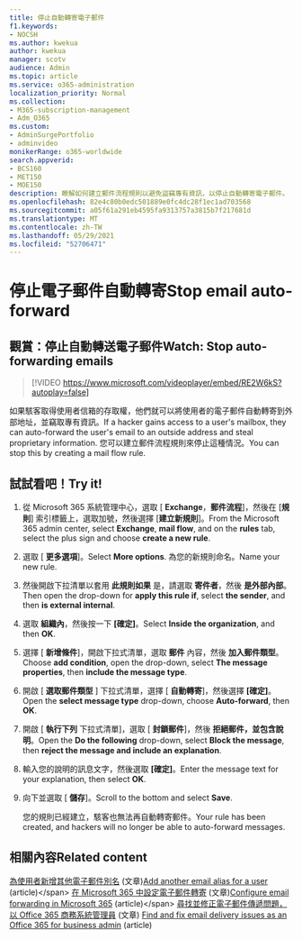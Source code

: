 ```yaml
---
title: 停止自動轉寄電子郵件
f1.keywords:
- NOCSH
ms.author: kwekua
author: kwekua
manager: scotv
audience: Admin
ms.topic: article
ms.service: o365-administration
localization_priority: Normal
ms.collection:
- M365-subscription-management
- Adm_O365
ms.custom:
- AdminSurgePortfolio
- adminvideo
monikerRange: o365-worldwide
search.appverid:
- BCS160
- MET150
- MOE150
description: 瞭解如何建立郵件流程規則以避免盜竊專有資訊，以停止自動轉寄電子郵件。
ms.openlocfilehash: 82e4c80b0edc501889e0fc4dc28f1ec1ad703568
ms.sourcegitcommit: a05f61a291eb4595fa9313757a3815b7f217681d
ms.translationtype: MT
ms.contentlocale: zh-TW
ms.lasthandoff: 05/29/2021
ms.locfileid: "52706471"
---
```

# <a name="stop-email-auto-forward"></a><span data-ttu-id="5e5dd-103">停止電子郵件自動轉寄</span><span class="sxs-lookup"><span data-stu-id="5e5dd-103">Stop email auto-forward</span></span>

## <a name="watch-stop-auto-forwarding-emails"></a><span data-ttu-id="5e5dd-104">觀賞：停止自動轉送電子郵件</span><span class="sxs-lookup"><span data-stu-id="5e5dd-104">Watch: Stop auto-forwarding emails</span></span>

> [!VIDEO https://www.microsoft.com/videoplayer/embed/RE2W6kS?autoplay=false]

<span data-ttu-id="5e5dd-105">如果駭客取得使用者信箱的存取權，他們就可以將使用者的電子郵件自動轉寄到外部地址，並竊取專有資訊。</span><span class="sxs-lookup"><span data-stu-id="5e5dd-105">If a hacker gains access to a user's mailbox, they can auto-forward the user's email to an outside address and steal proprietary information.</span></span> <span data-ttu-id="5e5dd-106">您可以建立郵件流程規則來停止這種情況。</span><span class="sxs-lookup"><span data-stu-id="5e5dd-106">You can stop this by creating a mail flow rule.</span></span>

## <a name="try-it"></a><span data-ttu-id="5e5dd-107">試試看吧！</span><span class="sxs-lookup"><span data-stu-id="5e5dd-107">Try it!</span></span>

1. <span data-ttu-id="5e5dd-108">從 Microsoft 365 系統管理中心，選取 [ **Exchange**，**郵件流程**]，然後在 [**規則**] 索引標籤上，選取加號，然後選擇 [**建立新規則**]。</span><span class="sxs-lookup"><span data-stu-id="5e5dd-108">From the Microsoft 365 admin center, select **Exchange**, **mail flow**, and on the **rules** tab, select the plus sign and choose **create a new rule**.</span></span>
1. <span data-ttu-id="5e5dd-109">選取 [ **更多選項**]。</span><span class="sxs-lookup"><span data-stu-id="5e5dd-109">Select **More options**.</span></span> <span data-ttu-id="5e5dd-110">為您的新規則命名。</span><span class="sxs-lookup"><span data-stu-id="5e5dd-110">Name your new rule.</span></span>
1. <span data-ttu-id="5e5dd-111">然後開啟下拉清單以套用 **此規則如果** 是，請選取 **寄件者**，然後 **是外部內部**。</span><span class="sxs-lookup"><span data-stu-id="5e5dd-111">Then open the drop-down for **apply this rule if**, select **the sender**, and then **is external internal**.</span></span>
1. <span data-ttu-id="5e5dd-112">選取 **組織內**，然後按一下 **[確定]**。</span><span class="sxs-lookup"><span data-stu-id="5e5dd-112">Select **Inside the organization**, and then **OK**.</span></span>
1. <span data-ttu-id="5e5dd-113">選擇 [ **新增條件**]，開啟下拉式清單，選取 **郵件** 內容，然後 **加入郵件類型**。</span><span class="sxs-lookup"><span data-stu-id="5e5dd-113">Choose **add condition**, open the drop-down, select **The message properties**, then **include the message type**.</span></span>
1. <span data-ttu-id="5e5dd-114">開啟 [ **選取郵件類型** ] 下拉式清單，選擇 [ **自動轉寄**]，然後選擇 **[確定]**。</span><span class="sxs-lookup"><span data-stu-id="5e5dd-114">Open the **select message type** drop-down, choose **Auto-forward**, then **OK**.</span></span>
1. <span data-ttu-id="5e5dd-115">開啟 [ **執行下列** 下拉式清單]，選取 [ **封鎖郵件**]，然後 **拒絕郵件，並包含說明**。</span><span class="sxs-lookup"><span data-stu-id="5e5dd-115">Open the **Do the following** drop-down, select **Block the message**, then **reject the message and include an explanation**.</span></span>
1. <span data-ttu-id="5e5dd-116">輸入您的說明的訊息文字，然後選取 **[確定]**。</span><span class="sxs-lookup"><span data-stu-id="5e5dd-116">Enter the message text for your explanation, then select **OK**.</span></span>
1. <span data-ttu-id="5e5dd-117">向下並選取 [ **儲存**]。</span><span class="sxs-lookup"><span data-stu-id="5e5dd-117">Scroll to the bottom and select **Save**.</span></span>

    <span data-ttu-id="5e5dd-118">您的規則已經建立，駭客也無法再自動轉寄郵件。</span><span class="sxs-lookup"><span data-stu-id="5e5dd-118">Your rule has been created, and hackers will no longer be able to auto-forward messages.</span></span>

## <a name="related-content"></a><span data-ttu-id="5e5dd-119">相關內容</span><span class="sxs-lookup"><span data-stu-id="5e5dd-119">Related content</span></span>

<span data-ttu-id="5e5dd-120">[為使用者新增其他電子郵件別名](../admin/email/add-another-email-alias-for-a-user.md) (文章)</span><span class="sxs-lookup"><span data-stu-id="5e5dd-120">[Add another email alias for a user](../admin/email/add-another-email-alias-for-a-user.md) (article)\</span></span>
<span data-ttu-id="5e5dd-121">[在 Microsoft 365 中設定電子郵件轉寄](../admin/email/configure-email-forwarding.md) (文章)</span><span class="sxs-lookup"><span data-stu-id="5e5dd-121">[Configure email forwarding in Microsoft 365](../admin/email/configure-email-forwarding.md) (article)\</span></span>
<span data-ttu-id="5e5dd-122">[尋找並修正電子郵件傳遞問題，以 Office 365 商務系統管理員](/exchange/troubleshoot/email-delivery/email-delivery-issues) (文章) </span><span class="sxs-lookup"><span data-stu-id="5e5dd-122">[Find and fix email delivery issues as an Office 365 for business admin](/exchange/troubleshoot/email-delivery/email-delivery-issues) (article)</span></span>